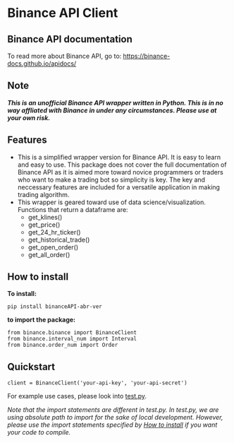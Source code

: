 ﻿# Binance API Client
 
## Binance API documentation
  To read more about Binance API, go to: https://binance-docs.github.io/apidocs/
  
## Note

***This is an unofficial Binance API wrapper written in Python. This is in no way affliated with Binance in under any circumstances. Please use at your own risk.***

## Features

* This is a simplified wrapper version for Binance API. It is easy to learn and easy to use. This package does not cover the full documentation of Binance API as it is aimed more toward novice programmers or traders who want to make a trading bot so simplicity is key. The key and neccessary features are included for a versatile application in making trading algorithm.
* This wrapper is geared toward use of data science/visualization. Functions that return a dataframe are:
     * get_klines()
     * get_price()
     * get_24_hr_ticker()
     * get_historical_trade()
     * get_open_order()
     * get_all_order()

## How to install

**To install:**

```
pip install binanceAPI-abr-ver
```

**to import the package:**

```
from binance.binance import BinanceClient
from binance.interval_num import Interval
from binance.order_num import Order
```

## Quickstart

```
client = BinanceClient('your-api-key', 'your-api-secret')
```

For example use cases, please look into [test.py](https://github.com/mrhuytran/bnb-api-wrapper/blob/master/test.py). 

*Note that the import statements are different in test.py.*
*In test.py, we are using absolute path to import for the sake of local development.*
*However, please use the import statements specified by [How to install](https://github.com/mrhuytran/bnb-api-wrapper/blob/master/README.md#L33) if you want your code to compile.* 
